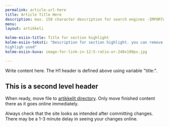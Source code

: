 ```yaml
---
permalink: article-url-here
title: Article Title Here
description: max. 150 character description for search engines -IMPORTANT-
menu: 
layout: artikkeli

kolme-esiin-title: Title for section highlight
kolme-esiin-teksti: "Description for section highlight. you can remove these 3 rows if no 
highligh used"
kolme-esiin-kuva: image-for-link-in-12:5-ratio-or-240x100px.jpg

---
```


Write content here. The H1 header is defined above using variable "title:".

## This is a second level header

When ready, move file to [artikkelit directory](../artikkelit). Only move finished content there as it goes online
 immediately. 

Always check that the site looks as intended after committing changes. There may be a 1-3 minute 
delay in seeing your changes online.